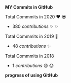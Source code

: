 **MY Commits in GitHub**

Total Commmits in 2020 :heart: :sunglasses:

- 380 _contributions_ :sparkles: :sparkles:

Total Commmits in 2019 :tada:

- 48 _contributions_ :sparkles:

Total Commmits in 2018

- 1 _contributions_ :smile: :sweat:

**progress of using GitHub**
